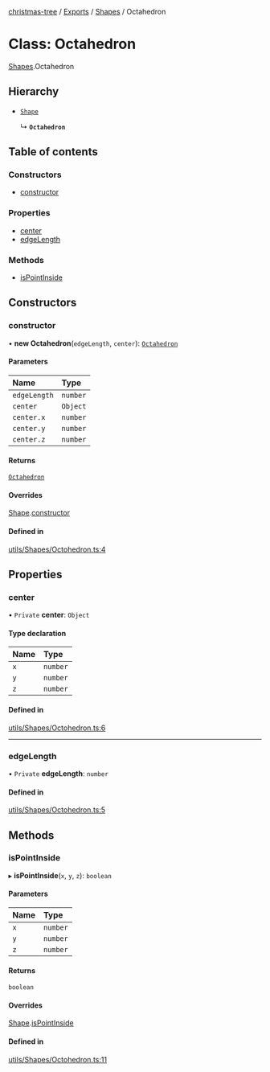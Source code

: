 [christmas-tree](../README.md) / [Exports](../modules.md) / [Shapes](../modules/Shapes.md) / Octahedron

# Class: Octahedron

[Shapes](../modules/Shapes.md).Octahedron

## Hierarchy

- [`Shape`](Shapes.Shape.md)

  ↳ **`Octahedron`**

## Table of contents

### Constructors

- [constructor](Shapes.Octahedron.md#constructor)

### Properties

- [center](Shapes.Octahedron.md#center)
- [edgeLength](Shapes.Octahedron.md#edgelength)

### Methods

- [isPointInside](Shapes.Octahedron.md#ispointinside)

## Constructors

### constructor

• **new Octahedron**(`edgeLength`, `center`): [`Octahedron`](Shapes.Octahedron.md)

#### Parameters

| Name | Type |
| :------ | :------ |
| `edgeLength` | `number` |
| `center` | `Object` |
| `center.x` | `number` |
| `center.y` | `number` |
| `center.z` | `number` |

#### Returns

[`Octahedron`](Shapes.Octahedron.md)

#### Overrides

[Shape](Shapes.Shape.md).[constructor](Shapes.Shape.md#constructor)

#### Defined in

[utils/Shapes/Octohedron.ts:4](https://github.com/justinfernald/christmas-tree-lights/blob/6ac5881/src/utils/Shapes/Octohedron.ts#L4)

## Properties

### center

• `Private` **center**: `Object`

#### Type declaration

| Name | Type |
| :------ | :------ |
| `x` | `number` |
| `y` | `number` |
| `z` | `number` |

#### Defined in

[utils/Shapes/Octohedron.ts:6](https://github.com/justinfernald/christmas-tree-lights/blob/6ac5881/src/utils/Shapes/Octohedron.ts#L6)

___

### edgeLength

• `Private` **edgeLength**: `number`

#### Defined in

[utils/Shapes/Octohedron.ts:5](https://github.com/justinfernald/christmas-tree-lights/blob/6ac5881/src/utils/Shapes/Octohedron.ts#L5)

## Methods

### isPointInside

▸ **isPointInside**(`x`, `y`, `z`): `boolean`

#### Parameters

| Name | Type |
| :------ | :------ |
| `x` | `number` |
| `y` | `number` |
| `z` | `number` |

#### Returns

`boolean`

#### Overrides

[Shape](Shapes.Shape.md).[isPointInside](Shapes.Shape.md#ispointinside)

#### Defined in

[utils/Shapes/Octohedron.ts:11](https://github.com/justinfernald/christmas-tree-lights/blob/6ac5881/src/utils/Shapes/Octohedron.ts#L11)

